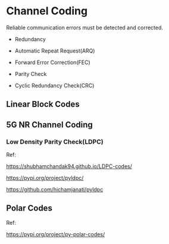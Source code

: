 # Channel Coding

Reliable communication errors must be detected and corrected.

- Redundancy

- Automatic Repeat Request(ARQ)

- Forward Error Correction(FEC)

- Parity Check

- Cyclic Redundancy Check(CRC)

## Linear Block Codes

## 5G NR Channel Coding

### Low Density Parity Check(LDPC)

Ref:

https://shubhamchandak94.github.io/LDPC-codes/

https://pypi.org/project/pyldpc/

https://github.com/hichamjanati/pyldpc

## Polar Codes

Ref:

https://pypi.org/project/py-polar-codes/

